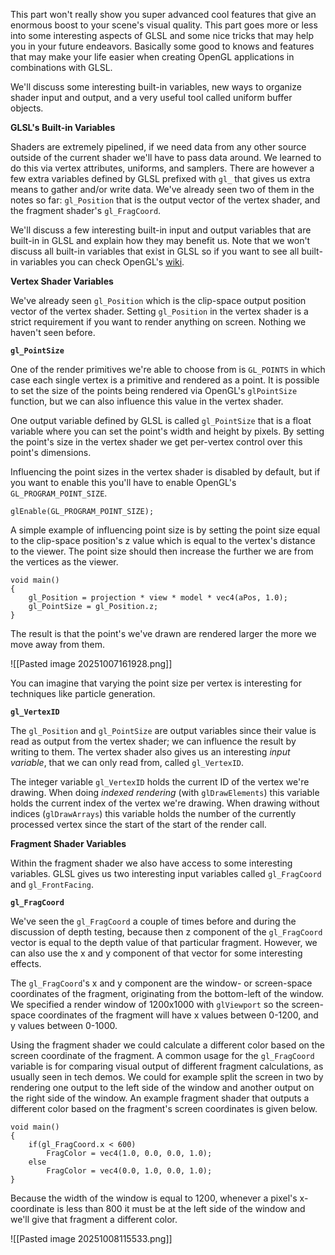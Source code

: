 
This part won't really show you super advanced cool features that give an enormous boost to your scene's visual quality. This part goes more or less into some interesting aspects of GLSL and some nice tricks that may help you in your future endeavors. Basically some good to knows and features that may make your life easier when creating OpenGL applications in combinations with GLSL. 

We'll discuss some interesting built-in variables, new ways to organize shader input and output, and a very useful tool called uniform buffer objects. 

**GLSL's Built-in Variables**

Shaders are extremely pipelined, if we need data from any other source outside of the current shader we'll have to pass data around. We learned to do this via vertex attributes, uniforms, and samplers. There are however a few extra variables defined by GLSL prefixed with  `gl_` that gives us extra means to gather and/or write data. We've already seen two of them in the notes so far: `gl_Position` that is the output vector of the vertex shader, and the fragment shader's `gl_FragCoord`. 

We'll discuss a few interesting built-in input and output variables that are built-in in GLSL and explain how they may benefit us. Note that we won't discuss all built-in variables that exist in GLSL so if you want to see all built-in variables you can check OpenGL's [wiki](https://www.khronos.org/opengl/wiki/Built-in_Variable_\(GLSL\)).

**Vertex Shader Variables**

We've already seen `gl_Position` which is the clip-space output position vector of the vertex shader. Setting `gl_Position` in the vertex shader is a strict requirement if you want to render anything on screen. Nothing we haven't seen before. 

**`gl_PointSize`**

One of the render primitives we're able to choose from is `GL_POINTS` in which case each single vertex is a primitive and rendered as a point. It is possible to set the size of the points being rendered via OpenGL's `glPointSize` function, but we can also influence this value in the vertex shader. 

One output variable defined by GLSL is called `gl_PointSize` that is a float variable where you can set the point's width and height by pixels. By setting the point's size in the vertex shader we get per-vertex control over this point's dimensions. 

Influencing the point sizes in the vertex shader is disabled by default, but if you want to enable this you'll have to enable OpenGL's `GL_PROGRAM_POINT_SIZE`. 

`glEnable(GL_PROGRAM_POINT_SIZE);`

A simple example of influencing point size is by setting the point size equal to the clip-space position's z value which is equal to the vertex's distance to the viewer. The point size should then increase the further we are from the vertices as the viewer. 

```
void main()
{
	gl_Position = projection * view * model * vec4(aPos, 1.0);
	gl_PointSize = gl_Position.z;
}
```

The result is that the point's we've drawn are rendered larger the more we move away from them. 

![[Pasted image 20251007161928.png]]

You can imagine that varying the point size per vertex is interesting for techniques like particle generation. 

**`gl_VertexID`**

The `gl_Position` and `gl_PointSize` are output variables since their value is read as output from the vertex shader; we can influence the result by writing to them. The vertex shader also gives us an interesting *input variable*, that we can only read from, called `gl_VertexID`. 

The integer variable `gl_VertexID` holds the current ID of the vertex we're drawing. When doing *indexed rendering* (with `glDrawElements`) this variable holds the current index of the vertex we're drawing. When drawing without indices (`glDrawArrays`) this variable holds the number of the currently processed vertex since the start of the start of the render call.

**Fragment Shader Variables**

Within the fragment shader we also have access to some interesting variables. GLSL gives us two interesting input variables called `gl_FragCoord` and `gl_FrontFacing`. 

**`gl_FragCoord`**

We've seen the `gl_FragCoord` a couple of times before and during the discussion of depth testing, because then z component of the `gl_FragCoord` vector is equal to the depth value of that particular fragment. However, we can also use the x and y component of that vector for some interesting effects. 

The `gl_FragCoord`'s x and y component are the window- or screen-space coordinates of the fragment, originating from the bottom-left of the window. We specified a render window of 1200x1000 with `glViewport` so the screen-space coordinates of the fragment will have x values between 0-1200, and y values between 0-1000. 

Using the fragment shader we could calculate a different color based on the screen coordinate of the fragment. A common usage for the `gl_FragCoord` variable is for comparing visual output of different fragment calculations, as usually seen in tech demos. We could for example split the screen in two by rendering one output to the left side of the window and another output on the right side of the window. An example fragment shader that outputs a different color based on the fragment's screen coordinates is given below. 

```
void main()
{
	if(gl_FragCoord.x < 600)
		FragColor = vec4(1.0, 0.0, 0.0, 1.0);
	else
		FragColor = vec4(0.0, 1.0, 0.0, 1.0);
}
```

Because the width of the window is equal to 1200, whenever a pixel's x-coordinate is less than 800 it must be at the left side of the window and we'll give that fragment a different color. 

![[Pasted image 20251008115533.png]]

